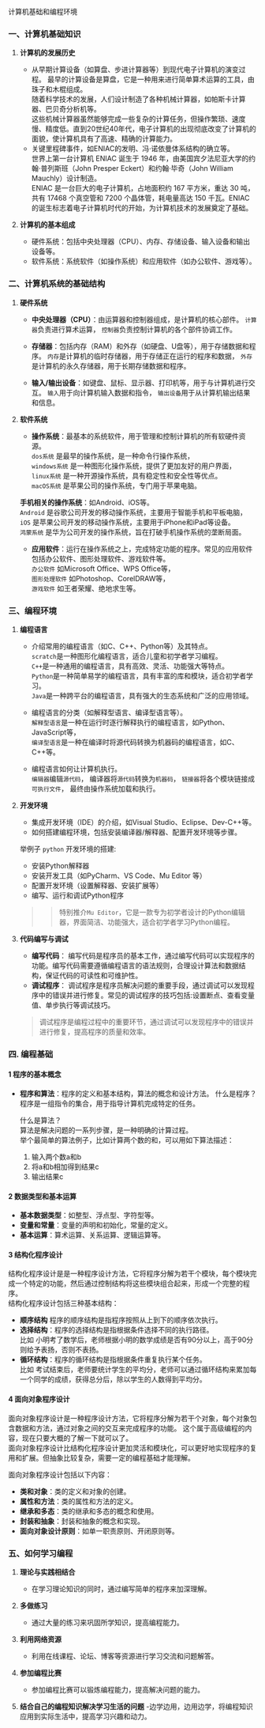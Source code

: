 
计算机基础和编程环境

### 一、计算机基础知识

1. **计算机的发展历史**
   - 从早期计算设备（如算盘、步进计算器等）到现代电子计算机的演变过程。
      最早的计算设备是算盘，它是一种用来进行简单算术运算的工具，由珠子和木棍组成。  
      随着科学技术的发展，人们设计制造了各种机械计算器，如帕斯卡计算器、巴贝奇分析机等。  
      这些机械计算器虽然能够完成一些复杂的计算任务，但操作繁琐、速度慢、精度低。直到20世纪40年代，电子计算机的出现彻底改变了计算机的面貌，使计算机具有了高速、精确的计算能力。  
   - 关键里程碑事件，如ENIAC的发明、冯·诺依曼体系结构的确立等。  
   世界上第一台计算机 ENIAC 诞生于 1946 年，由美国宾夕法尼亚大学的约翰·普列斯班（John Presper Eckert）和约翰·毕奇（John William Mauchly）设计制造。  
   ENIAC 是一台巨大的电子计算机，占地面积约 167 平方米，重达 30 吨，共有 17468 个真空管和 7200 个晶体管，耗电量高达 150 千瓦。ENIAC 的诞生标志着电子计算机时代的开始，为计算机技术的发展奠定了基础。

2. **计算机的基本组成**
   - 硬件系统：包括中央处理器（CPU）、内存、存储设备、输入设备和输出设备等。
   - 软件系统：系统软件（如操作系统）和应用软件（如办公软件、游戏等）。

### 二、计算机系统的基础结构

1. **硬件系统**
   - **中央处理器（CPU）**：由运算器和控制器组成，是计算机的核心部件。
   ``计算器``负责进行算术运算，
   ``控制器``负责控制计算机的各个部件协调工作。

   - **存储器**：包括内存（RAM）和外存（如硬盘、U盘等），用于存储数据和程序。
   ``内存``是计算机的临时存储器，用于存储正在运行的程序和数据，
   ``外存``是计算机的永久存储器，用于长期存储数据和程序。

   - **输入/输出设备**：如键盘、鼠标、显示器、打印机等，用于与计算机进行交互。
   ``输入``用于向计算机输入数据和指令，
   ``输出设备``用于从计算机输出结果和信息。

2. **软件系统**
   - **操作系统**：最基本的系统软件，用于管理和控制计算机的所有软硬件资源。  
   ``dos系统`` 是最早的操作系统，是一种命令行操作系统，  
   ``windows系统`` 是一种图形化操作系统，提供了更加友好的用户界面，  
   ``linux系统`` 是一种开源操作系统，具有稳定性和安全性等优点。  
   ``macOS系统`` 是苹果公司的操作系统，专门用于苹果电脑。  

   **手机相关的操作系统**：如Android、iOS等。  
   ``Android`` 是谷歌公司开发的移动操作系统，主要用于智能手机和平板电脑，  
   ``iOS`` 是苹果公司开发的移动操作系统，主要用于iPhone和iPad等设备。  
   ``鸿蒙系统`` 是华为公司开发的操作系统，旨在打破手机操作系统的垄断局面。  

   - **应用软件**：运行在操作系统之上，完成特定功能的程序。常见的应用软件包括办公软件、图形处理软件、游戏软件等。  
   ``办公软件`` 如Microsoft Office、WPS Office等，  
   ``图形处理软件`` 如Photoshop、CorelDRAW等，  
   ``游戏软件`` 如王者荣耀、绝地求生等。  

### 三、编程环境

1. **编程语言**
   - 介绍常用的编程语言（如C、C++、Python等）及其特点。  
   ``scratch``是一种图形化编程语言，适合儿童和初学者学习编程。  
   ``C++``是一种通用的编程语言，具有高效、灵活、功能强大等特点。  
   ``Python``是一种简单易学的编程语言，具有丰富的库和模块，适合初学者学习。  
   ``Java``是一种跨平台的编程语言，具有强大的生态系统和广泛的应用领域。

   - 编程语言的分类（如解释型语言、编译型语言等）。  
   ``解释型语言``是一种在运行时逐行解释执行的编程语言，如Python、JavaScript等，  
   ``编译型语言``是一种在编译时将源代码转换为机器码的编程语言，如C、C++等。  

   - 编程语言如何让计算机执行。  
    ``编辑器``编辑``源代码``，
    编译器将``源代码``转换为``机器码``，
    ``链接器``将各个模块链接成``可执行文件``，
    最终由操作系统加载和执行。

2. **开发环境**  
   - 集成开发环境（IDE）的介绍，如Visual Studio、Eclipse、Dev-C++等。  
   - 如何搭建编程环境，包括安装编译器/解释器、配置开发环境等步骤。

   举例子 ``python`` 开发环境的搭建:
   - 安装Python解释器
   - 安装开发工具（如PyCharm、VS Code、Mu Editor 等）
   - 配置开发环境（设置解释器、安装扩展等）
   - 编写、运行和调试Python程序
    >> 特别推介``Mu Editor``，它是一款专为初学者设计的Python编辑器，界面简洁、功能强大，适合初学者学习Python编程。

3. **代码编写与调试**
   - **编写代码**：
   编写代码是程序员的基本工作，通过编写代码可以实现程序的功能。编写代码需要遵循编程语言的语法规则，合理设计算法和数据结构，保证代码的可读性和可维护性。
   - **调试程序**：
   调试程序是程序员解决问题的重要手段，通过调试可以发现程序中的错误并进行修复。常见的调试程序的技巧包括:设置断点、查看变量值、单步执行等调试技巧。
   >调试程序是编程过程中的重要环节，通过调试可以发现程序中的错误并进行修复，提高程序的质量和效率。

### 四. 编程基础

#### 1 程序的基本概念

- **程序和算法**：程序的定义和基本结构，算法的概念和设计方法。
   什么是程序？  
   程序是一组指令的集合，用于指导计算机完成特定的任务。

   什么是算法？  
   算法是解决问题的一系列步骤，是一种明确的计算过程。  
   举个最简单的算法例子，比如计算两个数的和，可以用如下算法描述：
   1. 输入两个数a和b
   2. 将a和b相加得到结果c
   3. 输出结果c

#### 2 数据类型和基本运算

- **基本数据类型**：如整型、浮点型、字符型等。
- **变量和常量**：变量的声明和初始化，常量的定义。
- **基本运算**：算术运算、关系运算、逻辑运算等。

#### 3 结构化程序设计

结构化程序设计是是一种程序设计方法，它将程序分解为若干个模块，每个模块完成一个特定的功能，然后通过控制结构将这些模块组合起来，形成一个完整的程序。  
结构化程序设计包括三种基本结构：

- **顺序结构** 程序的顺序结构是指程序按照从上到下的顺序依次执行。
- **选择结构**：程序的选择结构是指根据条件选择不同的执行路径。  
  比如 小明考了数学后，老师根据小明的数学成绩是否有90分以上，高于90分则给予表扬，否则不表扬。
- **循环结构**：程序的循环结构是指根据条件重复执行某个任务。  
  比如 考试结束后，老师要统计学生的平均分，老师可以通过循环结构来累加每一个同学的成绩，获得总分后，除以学生的人数得到平均分。

#### 4 面向对象程序设计

面向对象程序设计是一种程序设计方法，它将程序分解为若干个对象，每个对象包含数据和方法，通过对象之间的交互来完成程序的功能。 这个属于高级编程的内容，现在只要大概的了解一下就可以了。  
面向对象程序设计比结构化程序设计更加灵活和模块化，可以更好地实现程序的复用和扩展。但抽象比较复杂，需要一定的编程基础才能理解。  

面向对象程序设计包括以下内容：

- **类和对象**：类的定义和对象的创建。
- **属性和方法**：类的属性和方法的定义。
- **继承和多态**：类的继承和多态的概念和使用。
- **封装和抽象**：封装和抽象的概念和实现。
- **面向对象设计原则**：如单一职责原则、开闭原则等。

### 五、如何学习编程

1. **理论与实践相结合**
   - 在学习理论知识的同时，通过编写简单的程序来加深理解。

2. **多做练习**
   - 通过大量的练习来巩固所学知识，提高编程能力。

3. **利用网络资源**
   - 利用在线课程、论坛、博客等资源进行学习交流和问题解答。

4. **参加编程比赛**
   - 参加编程比赛可以锻炼编程能力，提高解决问题的能力。

5. **结合自己的编程知识解决学习生活的问题**
   -边学边用，边用边学，将编程知识应用到实际生活中，提高学习兴趣和动力。
